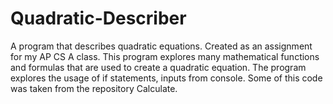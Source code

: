 # Quadratic-Describer
A program that describes quadratic equations. Created as an assignment for my AP CS A class.
This program explores many mathematical functions and formulas that are used to create a quadratic equation.
The program explores the usage of if statements, inputs from console.
Some of this code was taken from the repository Calculate.
